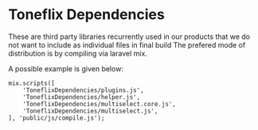 # Toneflix Dependencies
These are third party libraries recurrently used in our products that we do not want to include as individual files in final build
The prefered mode of distribution is by compiling via laravel mix.

A possible example is given below:

```
mix.scripts([
    'ToneflixDependencies/plugins.js',
    'ToneflixDependencies/helper.js',
    'ToneflixDependencies/multiselect.core.js',
    'ToneflixDependencies/multiselect.js',
], 'public/js/compile.js');
```
